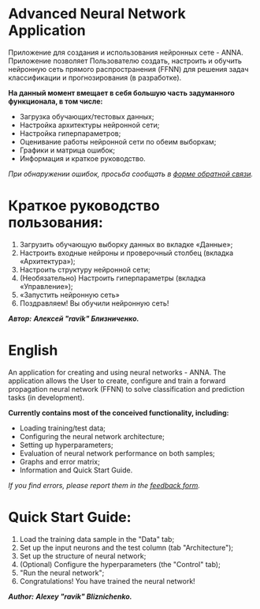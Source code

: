 # Advanced Neural Network Application

Приложение для создания и использования нейронных сете - ANNA.
Приложение позволяет Пользователю создать, настроить и обучить нейронную сеть прямого распространения (FFNN) для решения задач классификации и прогнозирования (в разработке).

**На данный момент вмещает в себя большую часть задуманного функционала, в том числе:**
- Загрузка обучающих/тестовых данных;
- Настройка архитектуры нейронной сети;
- Настройка гиперпараметров;
- Оценивание работы нейронной сети по обеим выборкам;
- Графики и матрица ошибок;
- Информация и краткое руководство.

_При обнаружении ошибок, просьба сообщать в [форме обратной связи](https://forms.yandex.ru/u/6443d915d046880af1ef091f/)._

# Краткое руководство пользования:
1. Загрузить обучающую выборку данных во вкладке «Данные»;
2. Настроить входные нейроны и проверочный столбец (вкладка «Архитектура»);
3. Настроить структуру нейронной сети;
4. (Необязательно) Настроить гиперпараметры (вкладка «Управление»);
5. «Запустить нейронную сеть»
6. Поздравляем! Вы обучили нейронную сеть!

***Автор:***
***Алексей "ravik" Близниченко.***


# English

An application for creating and using neural networks - ANNA.
The application allows the User to create, configure and train a forward propagation neural network (FFNN) to solve classification and prediction tasks (in development).

**Currently contains most of the conceived functionality, including:**
- Loading training/test data;
- Configuring the neural network architecture;
- Setting up hyperparameters;
- Evaluation of neural network performance on both samples;
- Graphs and error matrix;
- Information and Quick Start Guide.

_If you find errors, please report them in the [feedback form](https://forms.yandex.ru/u/6443d915d046880af1ef091f/)._

# Quick Start Guide:
1. Load the training data sample in the "Data" tab;
2. Set up the input neurons and the test column (tab "Architecture");
3. Set up the structure of neural network;
4. (Optional) Configure the hyperparameters (the "Control" tab);
5. "Run the neural network";
6. Congratulations! You have trained the neural network!

***Author:***
***Alexey "ravik" Bliznichenko.***




